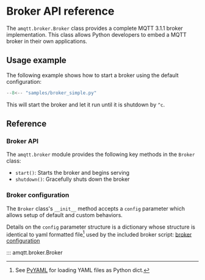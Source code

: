 # Broker API reference

The `amqtt.broker.Broker` class provides a complete MQTT 3.1.1 broker implementation. This class allows Python developers to embed a MQTT broker in their own applications.

## Usage example

The following example shows how to start a broker using the default configuration:

```python
--8<-- "samples/broker_simple.py"
```

This will start the broker and let it run until it is shutdown by `^c`.

## Reference

### Broker API

The `amqtt.broker` module provides the following key methods in the `Broker` class:

- `start()`: Starts the broker and begins serving
- `shutdown()`: Gracefully shuts down the broker

### Broker configuration

The `Broker` class's `__init__` method accepts a `config` parameter which allows setup of default and custom behaviors.

Details on the `config` parameter structure is a dictionary whose structure is identical to yaml formatted file[^1]
used by the included broker script: [broker configuration](broker_config.md)
  


::: amqtt.broker.Broker


[^1]: See [PyYAML](http://pyyaml.org/wiki/PyYAMLDocumentation) for loading YAML files as Python dict.
